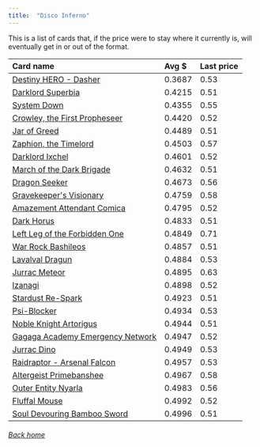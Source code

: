 ```yaml
---
title:  "Disco Inferno"
---
```


This is a list of cards that, if the price were to stay where it currently is, will eventually get in or out of the format.

| Card name | Avg $ | Last price |
| :-- | :-- | :-- |
[Destiny HERO - Dasher](https://db.ygoprodeck.com/card/?search=Destiny%20HERO%20-%20Dasher) | 0.3687 | 0.53 |
[Darklord Superbia](https://db.ygoprodeck.com/card/?search=Darklord%20Superbia) | 0.4215 | 0.51 |
[System Down](https://db.ygoprodeck.com/card/?search=System%20Down) | 0.4355 | 0.55 |
[Crowley, the First Propheseer](https://db.ygoprodeck.com/card/?search=Crowley,%20the%20First%20Propheseer) | 0.4420 | 0.52 |
[Jar of Greed](https://db.ygoprodeck.com/card/?search=Jar%20of%20Greed) | 0.4489 | 0.51 |
[Zaphion, the Timelord](https://db.ygoprodeck.com/card/?search=Zaphion,%20the%20Timelord) | 0.4503 | 0.57 |
[Darklord Ixchel](https://db.ygoprodeck.com/card/?search=Darklord%20Ixchel) | 0.4601 | 0.52 |
[March of the Dark Brigade](https://db.ygoprodeck.com/card/?search=March%20of%20the%20Dark%20Brigade) | 0.4632 | 0.51 |
[Dragon Seeker](https://db.ygoprodeck.com/card/?search=Dragon%20Seeker) | 0.4673 | 0.56 |
[Gravekeeper's Visionary](https://db.ygoprodeck.com/card/?search=Gravekeeper's%20Visionary) | 0.4759 | 0.58 |
[Amazement Attendant Comica](https://db.ygoprodeck.com/card/?search=Amazement%20Attendant%20Comica) | 0.4795 | 0.52 |
[Dark Horus](https://db.ygoprodeck.com/card/?search=Dark%20Horus) | 0.4833 | 0.51 |
[Left Leg of the Forbidden One](https://db.ygoprodeck.com/card/?search=Left%20Leg%20of%20the%20Forbidden%20One) | 0.4849 | 0.71 |
[War Rock Bashileos](https://db.ygoprodeck.com/card/?search=War%20Rock%20Bashileos) | 0.4857 | 0.51 |
[Lavalval Dragun](https://db.ygoprodeck.com/card/?search=Lavalval%20Dragun) | 0.4884 | 0.53 |
[Jurrac Meteor](https://db.ygoprodeck.com/card/?search=Jurrac%20Meteor) | 0.4895 | 0.63 |
[Izanagi](https://db.ygoprodeck.com/card/?search=Izanagi) | 0.4898 | 0.52 |
[Stardust Re-Spark](https://db.ygoprodeck.com/card/?search=Stardust%20Re-Spark) | 0.4923 | 0.51 |
[Psi-Blocker](https://db.ygoprodeck.com/card/?search=Psi-Blocker) | 0.4934 | 0.53 |
[Noble Knight Artorigus](https://db.ygoprodeck.com/card/?search=Noble%20Knight%20Artorigus) | 0.4944 | 0.51 |
[Gagaga Academy Emergency Network](https://db.ygoprodeck.com/card/?search=Gagaga%20Academy%20Emergency%20Network) | 0.4947 | 0.52 |
[Jurrac Dino](https://db.ygoprodeck.com/card/?search=Jurrac%20Dino) | 0.4949 | 0.53 |
[Raidraptor - Arsenal Falcon](https://db.ygoprodeck.com/card/?search=Raidraptor%20-%20Arsenal%20Falcon) | 0.4957 | 0.53 |
[Altergeist Primebanshee](https://db.ygoprodeck.com/card/?search=Altergeist%20Primebanshee) | 0.4967 | 0.58 |
[Outer Entity Nyarla](https://db.ygoprodeck.com/card/?search=Outer%20Entity%20Nyarla) | 0.4983 | 0.56 |
[Fluffal Mouse](https://db.ygoprodeck.com/card/?search=Fluffal%20Mouse) | 0.4992 | 0.52 |
[Soul Devouring Bamboo Sword](https://db.ygoprodeck.com/card/?search=Soul%20Devouring%20Bamboo%20Sword) | 0.4996 | 0.51 |

###### [Back home](index)